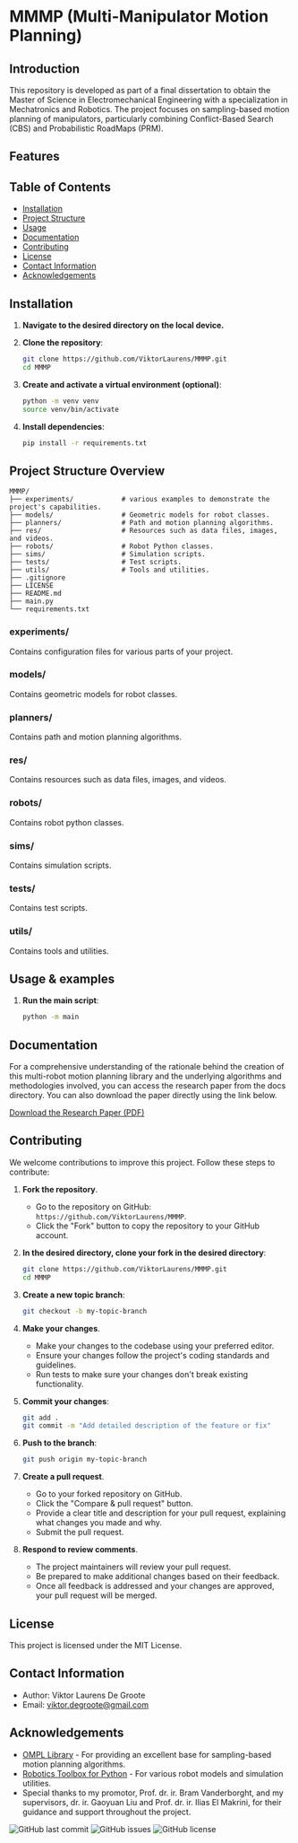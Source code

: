 # MMMP (Multi-Manipulator Motion Planning)

<!--  -->
## Introduction
This repository is developed as part of a final dissertation to obtain the Master of Science in Electromechanical Engineering with a specialization in Mechatronics and Robotics. The project focuses on sampling-based motion planning of manipulators, particularly combining Conflict-Based Search (CBS) and Probabilistic RoadMaps (PRM).

<!--  -->
## Features

<!--  -->
## Table of Contents
- [Installation](#installation)
- [Project Structure](#project-structure-overview)
- [Usage](#usage--examples)
- [Documentation](#documentation)
- [Contributing](#contributing)
- [License](#license)
- [Contact Information](#contact-information)
- [Acknowledgements](#acknowledgements)

<!--  -->
## Installation
1. **Navigate to the desired directory on the local device.**

2. **Clone the repository**:
    ```bash
    git clone https://github.com/ViktorLaurens/MMMP.git
    cd MMMP
    ```

3. **Create and activate a virtual environment (optional)**:
    ```bash
    python -m venv venv
    source venv/bin/activate
    ```

4. **Install dependencies**:
    ```bash
    pip install -r requirements.txt
    ```

<!--  -->
## Project Structure Overview
    MMMP/
    ├── experiments/            # various examples to demonstrate the project's capabilities.
    ├── models/                 # Geometric models for robot classes. 
    ├── planners/               # Path and motion planning algorithms. 
    ├── res/                    # Resources such as data files, images, and videos.
    ├── robots/                 # Robot Python classes. 
    ├── sims/                   # Simulation scripts. 
    ├── tests/                  # Test scripts. 
    ├── utils/                  # Tools and utilities. 
    ├── .gitignore
    ├── LICENSE
    ├── README.md
    ├── main.py
    └── requirements.txt

### experiments/
Contains configuration files for various parts of your project. 

### models/
Contains geometric models for robot classes.

### planners/
Contains path and motion planning algorithms.

### res/
Contains resources such as data files, images, and videos.

### robots/
Contains robot python classes.

### sims/
Contains simulation scripts.

### tests/
Contains test scripts.

### utils/
Contains tools and utilities.


<!--  -->
## Usage & examples
1. **Run the main script**:
    ```bash
    python -m main
    ```


<!--  -->
## Documentation
For a comprehensive understanding of the rationale behind the creation of this multi-robot motion planning library and the underlying algorithms and methodologies involved, you can access the research paper from the docs directory. You can also download the paper directly using the link below.

[Download the Research Paper (PDF)](docs/MMMP_research_paper.pdf)


<!--  -->
## Contributing
We welcome contributions to improve this project. Follow these steps to contribute:

1. **Fork the repository**.
   - Go to the repository on GitHub: `https://github.com/ViktorLaurens/MMMP`.
   - Click the "Fork" button to copy the repository to your GitHub account.

2. **In the desired directory, clone your fork in the desired directory**:
    ```bash
    git clone https://github.com/ViktorLaurens/MMMP.git
    cd MMMP
    ```

3. **Create a new topic branch**:
    ```bash
    git checkout -b my-topic-branch
    ```

4. **Make your changes**.
   - Make your changes to the codebase using your preferred editor.
   - Ensure your changes follow the project's coding standards and guidelines.
   - Run tests to make sure your changes don't break existing functionality.

5. **Commit your changes**:
    ```bash
    git add .
    git commit -m "Add detailed description of the feature or fix"
    ```

6. **Push to the branch**:
    ```bash
    git push origin my-topic-branch
    ```

7. **Create a pull request**.
   - Go to your forked repository on GitHub.
   - Click the "Compare & pull request" button.
   - Provide a clear title and description for your pull request, explaining what changes you made and why.
   - Submit the pull request.

8. **Respond to review comments**.
   - The project maintainers will review your pull request.
   - Be prepared to make additional changes based on their feedback.
   - Once all feedback is addressed and your changes are approved, your pull request will be merged.

<!--  -->
## License
This project is licensed under the MIT License.

<!--  -->
## Contact Information
- Author: Viktor Laurens De Groote
- Email: viktor.degroote@gmail.com

<!--  -->
## Acknowledgements
- [OMPL Library](https://ompl.kavrakilab.org/) - For providing an excellent base for sampling-based motion planning algorithms.
- [Robotics Toolbox for Python](https://petercorke.com/toolboxes/robotics-toolbox/) - For various robot models and simulation utilities.
- Special thanks to my promotor, Prof. dr. ir. Bram Vanderborght, and my supervisors, dr. ir. Gaoyuan Liu and Prof. dr. ir. Ilias El Makrini, for their guidance and support throughout the project.

<!-- Badges -->
![GitHub last commit](https://img.shields.io/github/last-commit/ViktorLaurens/MMMP)
![GitHub issues](https://img.shields.io/github/issues/ViktorLaurens/MMMP)
![GitHub license](https://img.shields.io/github/license/ViktorLaurens/MMMP)